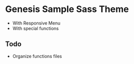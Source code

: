 # Genesis Sample Sass Theme 

* With Responsive Menu
* With special functions 

## Todo

* Organize functions files